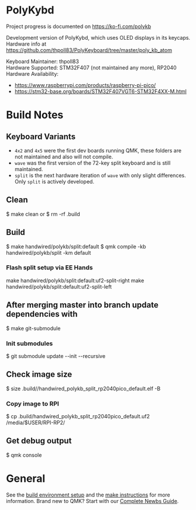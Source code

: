 # PolyKybd

Project progress is documented on https://ko-fi.com/polykb

Development version of PolyKybd, which uses OLED displays in its keycaps.
Hardware info at https://github.com/thpoll83/PolyKeyboard/tree/master/poly_kb_atom

Keyboard Maintainer: thpoll83  
Hardware Supported: STM32F407 (not maintained any more), RP2040
Hardware Availability:
 - https://www.raspberrypi.com/products/raspberry-pi-pico/
 - https://stm32-base.org/boards/STM32F407VGT6-STM32F4XX-M.html

# Build Notes

## Keyboard Variants

 - `4x2` and `4x5` were the first dev boards running QMK, these folders are not maintained and also will not compile.
 - `wave` was the first version of the 72-key split keyboard and is still maintained.
 - `split` is the next hardware iteration of `wave` with only slight differences. Only `split` is actively developed.

## Clean

$ make clean
or
$ rm -rf .build

## Build

$ make handwired/polykb/split:default
$ qmk compile -kb handwired/polykb/split -km default

### Flash split setup via EE Hands

make handwired/polykb/split:default:uf2-split-right
make handwired/polykb/split:default:uf2-split-left

## After merging master into branch update dependencies with

$ make git-submodule

### Init submodules

$ git submodule update --init --recursive

## Check image size

$ size .build//handwired_polykb_split_rp2040pico_default.elf -B

### Copy image to RPI

$ cp .build/handwired_polykb_split_rp2040pico_default.uf2 /media/$USER/RPI-RP2/

## Get debug output

$ qmk console

# General



See the [build environment setup](https://docs.qmk.fm/#/getting_started_build_tools) and the [make instructions](https://docs.qmk.fm/#/getting_started_make_guide) for more information. Brand new to QMK? Start with our [Complete Newbs Guide](https://docs.qmk.fm/#/newbs).
